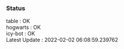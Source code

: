 ### Status


table : OK  
hogwarts : OK  
icy-bot : OK  
Latest Update : 2022-02-02 06:08:59.239762
